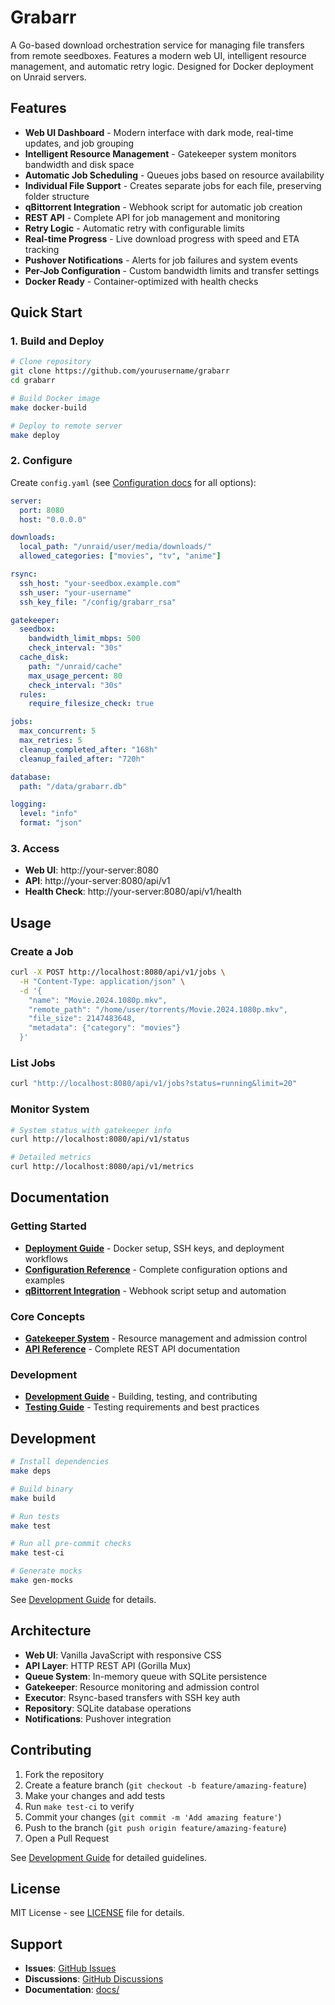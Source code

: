 # Grabarr

A Go-based download orchestration service for managing file transfers from remote seedboxes. Features a modern web UI, intelligent resource management, and automatic retry logic. Designed for Docker deployment on Unraid servers.

## Features

- **Web UI Dashboard** - Modern interface with dark mode, real-time updates, and job grouping
- **Intelligent Resource Management** - Gatekeeper system monitors bandwidth and disk space
- **Automatic Job Scheduling** - Queues jobs based on resource availability
- **Individual File Support** - Creates separate jobs for each file, preserving folder structure
- **qBittorrent Integration** - Webhook script for automatic job creation
- **REST API** - Complete API for job management and monitoring
- **Retry Logic** - Automatic retry with configurable limits
- **Real-time Progress** - Live download progress with speed and ETA tracking
- **Pushover Notifications** - Alerts for job failures and system events
- **Per-Job Configuration** - Custom bandwidth limits and transfer settings
- **Docker Ready** - Container-optimized with health checks

## Quick Start

### 1. Build and Deploy

```bash
# Clone repository
git clone https://github.com/yourusername/grabarr
cd grabarr

# Build Docker image
make docker-build

# Deploy to remote server
make deploy
```

### 2. Configure

Create `config.yaml` (see [Configuration docs](docs/CONFIGURATION.md) for all options):

```yaml
server:
  port: 8080
  host: "0.0.0.0"

downloads:
  local_path: "/unraid/user/media/downloads/"
  allowed_categories: ["movies", "tv", "anime"]

rsync:
  ssh_host: "your-seedbox.example.com"
  ssh_user: "your-username"
  ssh_key_file: "/config/grabarr_rsa"

gatekeeper:
  seedbox:
    bandwidth_limit_mbps: 500
    check_interval: "30s"
  cache_disk:
    path: "/unraid/cache"
    max_usage_percent: 80
    check_interval: "30s"
  rules:
    require_filesize_check: true

jobs:
  max_concurrent: 5
  max_retries: 5
  cleanup_completed_after: "168h"
  cleanup_failed_after: "720h"

database:
  path: "/data/grabarr.db"

logging:
  level: "info"
  format: "json"
```

### 3. Access

- **Web UI**: http://your-server:8080
- **API**: http://your-server:8080/api/v1
- **Health Check**: http://your-server:8080/api/v1/health

## Usage

### Create a Job

```bash
curl -X POST http://localhost:8080/api/v1/jobs \
  -H "Content-Type: application/json" \
  -d '{
    "name": "Movie.2024.1080p.mkv",
    "remote_path": "/home/user/torrents/Movie.2024.1080p.mkv",
    "file_size": 2147483648,
    "metadata": {"category": "movies"}
  }'
```

### List Jobs

```bash
curl "http://localhost:8080/api/v1/jobs?status=running&limit=20"
```

### Monitor System

```bash
# System status with gatekeeper info
curl http://localhost:8080/api/v1/status

# Detailed metrics
curl http://localhost:8080/api/v1/metrics
```

## Documentation

### Getting Started

- **[Deployment Guide](docs/DEPLOYMENT.md)** - Docker setup, SSH keys, and deployment workflows
- **[Configuration Reference](docs/CONFIGURATION.md)** - Complete configuration options and examples
- **[qBittorrent Integration](docs/QBITTORRENT.md)** - Webhook script setup and automation

### Core Concepts

- **[Gatekeeper System](docs/GATEKEEPER.md)** - Resource management and admission control
- **[API Reference](docs/API.md)** - Complete REST API documentation

### Development

- **[Development Guide](docs/DEVELOPMENT.md)** - Building, testing, and contributing
- **[Testing Guide](docs/TESTING.md)** - Testing requirements and best practices

## Development

```bash
# Install dependencies
make deps

# Build binary
make build

# Run tests
make test

# Run all pre-commit checks
make test-ci

# Generate mocks
make gen-mocks
```

See [Development Guide](docs/DEVELOPMENT.md) for details.

## Architecture

- **Web UI**: Vanilla JavaScript with responsive CSS
- **API Layer**: HTTP REST API (Gorilla Mux)
- **Queue System**: In-memory queue with SQLite persistence
- **Gatekeeper**: Resource monitoring and admission control
- **Executor**: Rsync-based transfers with SSH key auth
- **Repository**: SQLite database operations
- **Notifications**: Pushover integration

## Contributing

1. Fork the repository
2. Create a feature branch (`git checkout -b feature/amazing-feature`)
3. Make your changes and add tests
4. Run `make test-ci` to verify
5. Commit your changes (`git commit -m 'Add amazing feature'`)
6. Push to the branch (`git push origin feature/amazing-feature`)
7. Open a Pull Request

See [Development Guide](docs/DEVELOPMENT.md) for detailed guidelines.

## License

MIT License - see [LICENSE](LICENSE) file for details.

## Support

- **Issues**: [GitHub Issues](https://github.com/yourusername/grabarr/issues)
- **Discussions**: [GitHub Discussions](https://github.com/yourusername/grabarr/discussions)
- **Documentation**: [docs/](docs/)
